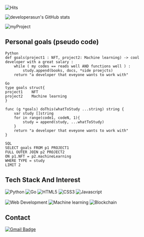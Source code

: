 ![Hits](https://hits.seeyoufarm.com/api/count/incr/badge.svg?url=https%3A%2F%2Fgithub.com%2Fdeveloperasun%2Fhit-counter&count_bg=%2379C83D&title_bg=%23555555&icon=gnuicecat.svg&icon_color=%2379C83D&title=hits&edge_flat=false)

![developerasun's GitHub stats](https://github-readme-stats.vercel.app/api?username=developerasun&theme=highcontrast&show_icons=true)

![myProject](https://user-images.githubusercontent.com/83855174/135838648-ab7b1423-ecc9-42c9-b0c0-7d438ab2636a.png)

## Personal goals (pseudo code)
``` 
Python
def goals(project1 : NFT, project2: Machine learning) -> cool developer with a great salary : 
    while ( my codes == reads well AND functions well ) : 
        study.append(books, docs, *side proejcts)
    return "a developer that eveyone wants to work with"
    
Go
type goals struct{
project1    NFT
project2    Machine learning
}

func (g *goals) doThis(whatToStudy ...string) string {
    var study []string
    for in range(code1, codeN, 1){ 
        study = append(study, ...whatToStudy)   
    }
    return "a developer that eveyone wants to work with"
}

SQL
SELECT goals FROM p1 PROJECT1
FULL OUTER JOIN p2 PROJECT2
ON p1.NFT = p2.machineLearning
WHERE TYPE = study
LIMIT 2

```

## Tech Stack And Interest
![Python](https://img.shields.io/badge/Python-16711680?style=square&logo=Python&logoColor=white) ![Go](https://img.shields.io/badge/Go-00add8?style=square&logo=Go&logoColor=white)
![HTML5](https://img.shields.io/badge/HTML-red?style=flat&logo=HTML5&logoColor=white) ![CSS3](https://img.shields.io/badge/CSS-1572B6?style=square&logo=CSS3&logoColor=white) ![Javascript](https://img.shields.io/badge/Javascript-ffb13b?style=square&logo=Javascript&logoColor=white)  
<br />
![Web Development](https://img.shields.io/badge/Web-serviceLaunching-green)
![Machine learning](https://img.shields.io/badge/A.I-imageSimilarity-red)
![Blockchain](https://img.shields.io/badge/Blockchain-NFT-blue)

## Contact
 [![Gmail Badge](https://img.shields.io/badge/Gmail-F05032?style=flat-square&logo=Gmail&logoColor=white&link=mailto:nellow1102@gmail.com)](mailto:nellow1102@gmail.com)


